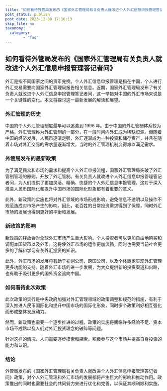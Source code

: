 ```yaml
---
title: "如何看待外管局发布的《国家外汇管理局有关负责人就改进个人外汇信息申报管理答记者问》"
post_status: publish
post_date: 2023-12-08 17:16:13
skip_file: no
taxonomy:
  category:
        - "faq"
---
```


## 如何看待外管局发布的《国家外汇管理局有关负责人就改进个人外汇信息申报管理答记者问》

外汇是指不同国家之间的货币兑换。个人外汇信息申报管理是指在中国，个人进行外汇交易需要向国家外汇管理局报告相关信息。近期，国家外汇管理局发布了有关负责人就改进个人外汇信息申报管理答记者问，这一举措对中国的外汇市场来说是一个关键性的变化。本文将探讨这一最新发展的解读和展望。

### 外汇管理的历史

中国的个人外汇管理制度最早可以追溯到 1996 年。由于中国的外汇管制体系较为严格，外汇管理称为外汇管制的一部分，在一段时间内外汇成为稀缺资源。但随着中国的经济发展，人民币逐渐走强，外汇逐渐成为一种投资和储存资产，并且在随着市场对外汇交易的需求量逐渐增大，当时的外汇管理机制变得难以满足需求。

### 外管局发布的最新政策

为了满足民众和市场的需求和提高个人外汇申报流程，国家外汇管理局突破了外汇管制管理的原则，开放了外汇管制。有关负责人就改进个人外汇信息申报管理答记者问，为人们提供了更加灵活、精确、快捷的个人外汇信息申报管理，这对于深入推进人民币国际化和提升中国市场的国际化形象都有着重要的意义。

此外，新政策的实施也将对外汇领域的市场形成影响，避免信息不透明以及操作不规范造成对市场产生的影响。因此，老百姓的日常投资需求得到了保障，同时外汇市场的发展也得到更好的平衡和发展。

### 新政策的影响

新政策的释放会对全球外汇市场产生重大影响。个人投资者可以更加自由地购买和调配本国货币以及外币。这将使外汇市场的运作更加流畅，同时也需要当前社会更多的了解和学习有关外汇投资的知识。

此外，外汇市场的发展将有助于初创公司、跨国公司，以及个体商家实现外汇管理更多功能的支持。随着外汇市场的进一步发展，为大众提供新的投资渠道和出路，也有助于吸引更多的国外资金流向中国。

### 如何看待此次政策

此次政策的实行是中央政府加强对外汇管理领域的政策调整和规范的措施，有利于深入推进人民币国际化和提升中国市场的国际化形象，同时多个政策利好相互强化而形成整体发展动力。

然而，新政策也需要一个逐步推进的过程。政策的实施将面临许多经验不足、资本市场不成熟以及人们对外汇投资理念的破碎等问题。

针对这样的情况，人们需要逐步摸索和探索，积极参与这个市场并提高自身投资的能力和认识。

### 结论

外管局发布的《国家外汇管理局有关负责人就改进个人外汇信息申报管理答记者问》政策，对个人外汇管理和外汇市场的发展都将产生巨大的影响和推动作用。政策推出的同时也需要社会的共同努力来进行优化和完善，以保证其顺利顺利实施。
